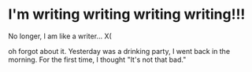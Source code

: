 # I'm writing writing writing writing!!!
No longer, I am like a writer... X(

oh forgot about it.
Yesterday was a drinking party, I went back in the morning.
For the first time, I thought "It's not that bad."